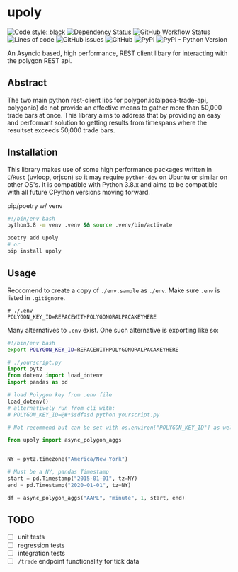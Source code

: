 # upoly

[![Code style: black](https://img.shields.io/badge/code%20style-black-000000.svg)](https://github.com/psf/black)
[![Dependency Status](https://img.shields.io/librariesio/github/RileyMShea/upoly)]("")
![GitHub Workflow Status](https://img.shields.io/github/workflow/status/RileyMShea/upoly/Tests)
![Lines of code](https://img.shields.io/tokei/lines/github/RileyMShea/upoly)
![GitHub issues](https://img.shields.io/github/issues-raw/RileyMShea/upoly)
![GitHub](https://img.shields.io/github/license/RileyMShea/upoly)
![PyPI](https://img.shields.io/pypi/v/upoly)
![PyPI - Python Version](https://img.shields.io/pypi/pyversions/upoly)

An Asyncio based, high performance, REST client libary for interacting
with the polygon REST api.

## Abstract

The two main python rest-client libs for polygon.io(alpaca-trade-api,
polygonio) do not provide an effective means to gather more than 50,000 trade
bars at once. This library aims to address that by providing an easy and
performant solution to getting results from timespans where the resultset
exceeds 50,000 trade bars.

## Installation

This library makes use of some high performance packages written in `C`/`Rust`
(uvloop, orjson) so it may require `python-dev` on Ubuntu or similar on
other OS's. It is compatible with Python 3.8.x and aims to be compatible with
all future CPython versions moving forward.

pip/poetry w/ venv

```bash
#!/bin/env bash
python3.8 -m venv .venv && source .venv/bin/activate

poetry add upoly
# or
pip install upoly
```

## Usage

Reccomend to create a copy of `./env.sample` as `./env`. Make sure `.env` is listed
in `.gitignore`.

```env
# ./.env
POLYGON_KEY_ID=REPACEWITHPOLYGONORALPACAKEYHERE
```

Many alternatives to `.env` exist. One such alternative is exporting
like so:

```bash
#!/bin/env bash
export POLYGON_KEY_ID=REPACEWITHPOLYGONORALPACAKEYHERE
```

```python
# ./yourscript.py
import pytz
from dotenv import load_dotenv
import pandas as pd

# load Polygon key from .env file
load_dotenv()
# alternatively run from cli with:
# POLYGON_KEY_ID=@#*$sdfasd python yourscript.py

# Not recommend but can be set with os.environ["POLYGON_KEY_ID"] as well

from upoly import async_polygon_aggs


NY = pytz.timezone("America/New_York")

# Must be a NY, pandas Timestamp
start = pd.Timestamp("2015-01-01", tz=NY)
end = pd.Timestamp("2020-01-01", tz=NY)

df = async_polygon_aggs("AAPL", "minute", 1, start, end)
```

## TODO

- [ ] unit tests
- [ ] regression tests
- [ ] integration tests
- [ ] `/trade` endpoint functionality for tick data

